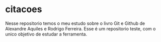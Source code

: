 # citacoes
Nesse repositorio temos o meu estudo sobre o livro Git e Github de Alexandre Aquiles e Rodrigo Ferreira. Esse é um repositorio teste, com o unico objetivo de estudar a ferramenta.
